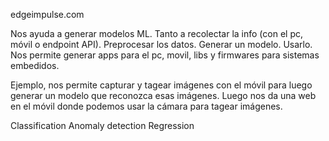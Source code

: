 edgeimpulse.com

Nos ayuda a generar modelos ML.
Tanto a recolectar la info (con el pc, móvil o endpoint API).
Preprocesar los datos.
Generar un modelo.
Usarlo. Nos permite generar apps para el pc, movil, libs y firmwares para sistemas embedidos.

Ejemplo, nos permite capturar y tagear imágenes con el móvil para luego generar un modelo que reconozca esas imágenes.
Luego nos da una web en el móvil donde podemos usar la cámara para tagear imágenes.


Classification
Anomaly detection
Regression
